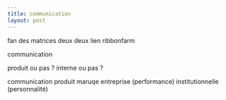 ```yaml
---
title: communication
layout: post
---
```


fan des matrices deux deux
lien ribbonfarm

communication

produit ou pas ?
interne ou pas ?

communication
produit
maruqe
entreprise (performance)
institutionnelle (personnalité)

